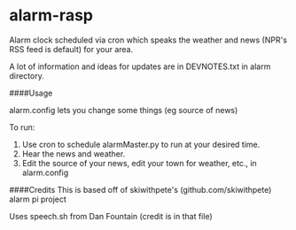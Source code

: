 # alarm-rasp
Alarm clock scheduled via cron which speaks the weather and news (NPR's RSS feed is default) for your area.

A lot of information and ideas for updates are in DEVNOTES.txt in alarm directory.

####Usage



alarm.config lets you change some things (eg source of news)

To run: 
1) Use cron to schedule alarmMaster.py to run at your desired time. 
2) Hear the news and weather.
3) Edit the source of your news, edit your town for weather, etc., in alarm.config


####Credits
This is based off of skiwithpete's (github.com/skiwithpete) alarm pi project

Uses speech.sh from Dan Fountain (credit is in that file)
